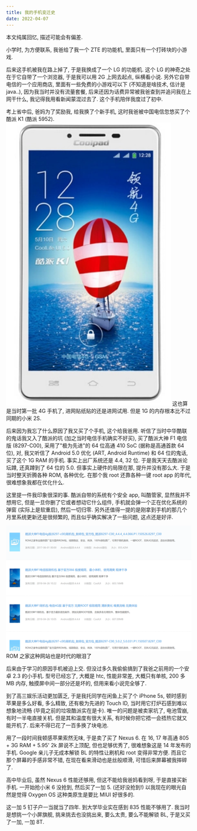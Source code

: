 ```yaml
---
title: 我的手机变迁史
date: 2022-04-07
---
```


本文纯属回忆, 描述可能会有偏差.

小学时, 为方便联系, 我爸给了我一个 ZTE 的功能机, 里面只有一个打砖块的小游戏.

后来这手机被我在路上掉了, 于是我换成了一个 LG 的功能机. 这个 LG 的神奇之处在于它自带了一个浏览器, 于是我可以用 2G 上网去起点, 纵横看小说. 另外它自带电信的一个应用商店, 里面有一些免费的小游戏可以下 (不知道是啥技术, 估计是 java..), 因为我当时并没有流量套餐, 后来还因为话费异常被我爸查到并追问我在上网干什么, 我记得我用看新闻蒙混过去了. 这个手机陪伴我度过了初中.

考上省中后, 爸妈为了奖励我, 给我换了个新手机, 这时我爸被中国电信忽悠买了个酷派 K1 (酷派 5952).
![eaf7170a1d32cc48175600e65db56628.png](./_resources/eaf7170a1d32cc48175600e65db56628.png)
这也算是当时第一批 4G 手机了, 进网贴纸贴的还是进网试用. 但是 1G 的内存根本比不过同期的小米 2S.

后来因为我忘了什么原因了我又买了个手机, 这个给我爸用. 听信了当时中华酷联的鬼话我又入了酷派的坑 (加之当时电信手机确实不好买), 买了酷派大神 F1 电信版 (8297-C00), 采用了"极为先进"的 64 位高通 410 SoC (据称是高通首款 64 位), 对, 我又听信了 Android 5.0 优化 (ART, Android Runtime) 和 64 位的鬼话, 买了这个 1G RAM 的手机.
事实上出厂系统还是 4.4, 32 位. 于是我天天去酷派论坛蹲, 还真蹲到了 64 位的 5.0. 但事实上硬件的局限在那, 提升并没有那么大.
于是当时整天折腾各种 ROM, 各种优化. 在那个我 root 还靠各种一键 root app 的年代, 很难想象我都在优化什么.

这里提一件我印象很深的事. 酷派自带的系统有个安全 app, 叫酷管家, 显然我并不想用它, 但是一旦你删了它或者想动它什么组件, 手机就会弹一个正在优化系统的弹窗 (实际上是软重启), 然后一切归零.
另外还值得一提的是刚拿到手机的那几个月里系统更新还是很频繁的, 而且似乎确实解决了一些问题, 这点还是好评.

![c64f78b386179a872744127b8ef9a0b6.png](./_resources/c64f78b386179a872744127b8ef9a0b6.png)
ROM 之家这种网站也是时代的眼泪了

后来由于学习的原因手机被迫上交. 但没过多久我偷偷搞到了我爸之前用的一个安卓 2.3 的小手机. 型号已经忘了, 大概是 htc, 性能非常差, 大概只有单核, 200 多 MB 内存, 触摸屏中间一部分还是坏的, 但用来看小说完全够了.

到了高三娱乐活动更加匮乏, 于是我托同学在闲鱼上买了个 iPhone 5s, 顿时感到苹果是多么好看, 多么精致, 还有极为先进的 Touch ID, 当时用它打炉石感到难以想象地流畅 (毕竟之前的垃圾酷派实在是卡). 唯一的问题是被卖家坑了, 电池雪崩, 有时一半电直接关机. 但是其和温度有很大关系, 有时候你把它捂一会捂热它就又能开机了. 后来不得已花了一百多换了块电池.

用了一段时间我顿感苹果索然无味, 于是卖了买了 Nexus 6. 在 16, 17 年高通 805 + 3G RAM + 5.95' 2k 屏说不上顶配, 但也足够优秀了, 很难想象这是 14 年发布的手机. Google 亲儿子无成本解锁 BL 的特性让刷机和 root 变得非常方便.
而且它那个屏幕的手感非常不错, 在现在看来滑动也是丝般顺滑, 可惜后来屏幕被我摔碎了.

高中毕业后, 虽然 Nexus 6 性能还够用, 但这不能给我爸妈看到呀, 于是直接买新手机. 一开始抢小米 6 没抢到, 然后买了一加 5. (还好没抢到!) 以我现在的眼光自然是觉得 Oxygen OS 这种类原生是要比 MIUI 好很多的.

这一加 5 钉子户一当就当了四年. 到大学毕业实在感到 835 性能不够用了. 我当时是想挑一个小屏旗舰, 挑来挑去也没挑出来, 要么太贵, 要么不能解锁 BL, 于是又买了一加, 一加 8T.
